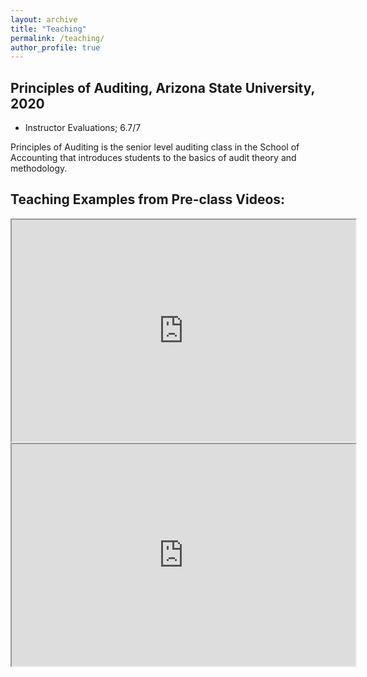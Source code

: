 ```yaml
---
layout: archive
title: "Teaching"
permalink: /teaching/
author_profile: true
---
```


Principles of Auditing, Arizona State University, 2020
-----
* Instructor Evaluations; 6.7/7

Principles of Auditing is the senior level auditing class in the School of Accounting that introduces students to the basics of audit theory and methodology.

Teaching Examples from Pre-class Videos:
-----
<iframe width="550" height="355" src="https://player.mediaamp.io/p/U8-EDC/Z10ANGjRH9T0/embed/select/media/M5mOqm28k9Dt?form=html" allowfullscreen></iframe>

<iframe width="550" height="355" src="https://player.mediaamp.io/p/U8-EDC/Z10ANGjRH9T0/embed/select/media/dsLxWL487PPJ?form=html" allowfullscreen></iframe>
